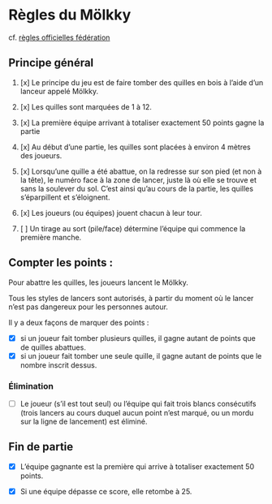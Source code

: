 # Règles du Mölkky

cf. [règles officielles fédération](http://www.ff-molkky.fr/telecharger/regles-du-jeu/)

## Principe général

1. [x] Le principe du jeu est de faire tomber des quilles en bois à l’aide d’un lanceur appelé Mölkky.

2. [x] Les quilles sont marquées de 1 à 12.

3. [x] La première équipe arrivant à totaliser exactement 50 points gagne la partie

4. [x] Au début d’une partie, les quilles sont placées à environ 4 mètres des joueurs.

5. [x] Lorsqu’une quille a été abattue, on la redresse sur son pied (et non à la tête), le numéro face à la zone de lancer, juste là où elle se trouve et sans la soulever du sol. C’est ainsi qu’au cours de la partie, les quilles s’éparpillent et s’éloignent.

6. [x] Les joueurs (ou équipes) jouent chacun à leur tour.

7. [ ] Un tirage au sort (pile/face) détermine l’équipe qui commence la première manche.

## Compter les points :

Pour abattre les quilles, les joueurs lancent le Mölkky.

Tous les styles de lancers sont autorisés, à partir du moment où le lancer n’est pas dangereux pour les personnes autour.

Il y a deux façons de marquer des points :

- [x] si un joueur fait tomber plusieurs quilles, il gagne autant de points que de quilles abattues.
- [x] si un joueur fait tomber une seule quille, il gagne autant de points que le nombre inscrit dessus.

### Élimination

- [ ] Le joueur (s’il est tout seul) ou l’équipe qui fait trois blancs consécutifs (trois lancers au cours duquel aucun point n’est marqué, ou un mordu sur la ligne de lancement) est éliminé.

## Fin de partie

- [x] L’équipe gagnante est la première qui arrive à totaliser exactement 50 points.

- [x] Si une équipe dépasse ce score, elle retombe à 25.
